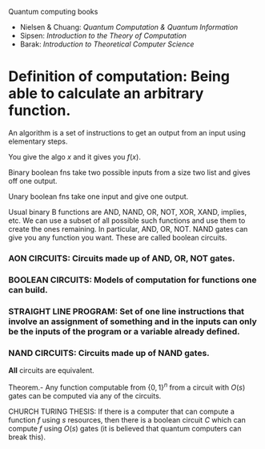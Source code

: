 Quantum computing books

* Nielsen & Chuang: _Quantum Computation & Quantum Information_
* Sipsen: _Introduction to the Theory of Computation_
* Barak: _Introduction to Theoretical Computer Science_

# Definition of computation: Being able to calculate an arbitrary function.

An algorithm is a set of instructions to get an output from an input using elementary steps.

You give the algo $x$ and it gives you $f(x)$.

Binary boolean fns take two possible inputs from a size two list and gives off one output.

Unary boolean fns take one input and give one output.

Usual binary B functions are AND, NAND, OR, NOT, XOR, XAND, implies, etc. We can use a subset of all possible such functions and use them
to create the ones remaining. In particular, AND, OR, NOT. NAND gates can give you any function you want. These
are called boolean circuits.

### AON CIRCUITS: Circuits made up of AND, OR, NOT gates.

### BOOLEAN CIRCUITS: Models of computation for functions one can build.

### STRAIGHT LINE PROGRAM: Set of one line instructions that involve an assignment of something and in the inputs can only be the inputs of the program or a variable already defined.

### NAND CIRCUITS: Circuits made up of NAND gates.

**All** circuits are equivalent.

Theorem.- Any function computable from $\{0,1\}^n$ from a circuit with $O(s)$ gates can be computed via any of the circuits.

CHURCH TURING THESIS: If there is a computer that can compute a function $f$ using $s$ resources, then there is a boolean circuit
$C$ which can compute $f$ using $O(s)$ gates (it is believed that quantum computers can break this).